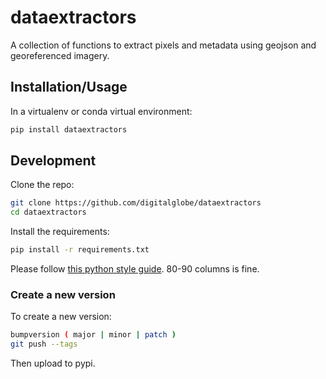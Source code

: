 # dataextractors

A collection of functions to extract pixels and metadata using geojson and georeferenced imagery.

## Installation/Usage

In a virtualenv or conda virtual environment:

```bash
pip install dataextractors
```


## Development

Clone the repo:

```bash
git clone https://github.com/digitalglobe/dataextractors
cd dataextractors
```

Install the requirements:

```bash
pip install -r requirements.txt
```

Please follow [this python style guide](https://google.github.io/styleguide/pyguide.html). 80-90 columns is fine.


### Create a new version

To create a new version:

```bash
bumpversion ( major | minor | patch )
git push --tags
```

Then upload to pypi.
